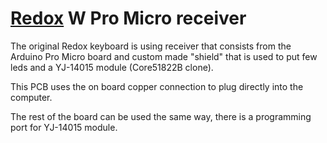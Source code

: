 # [Redox](https://github.com/mattdibi/redox-keyboard) W Pro Micro receiver

The original Redox keyboard is using receiver that consists from the Arduino Pro Micro board and custom made "shield"
that is used to put few leds and a YJ-14015 module (Core51822B clone).

This PCB uses the on board copper connection to plug directly into the computer.
 
The rest of the board can be used the same way, there is a programming port for YJ-14015 module.
